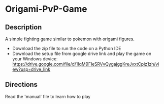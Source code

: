 # Origami-PvP-Game

  ## Description
  A simple fighting game similar to pokemon with origami figures.
  * Download the zip file to run the code on a Python IDE
  * Download the setup file from google drive link and play the game on your Windows device: https://drive.google.com/file/d/1IqM9FIeSRVvQygajggKreJvxtCpiz1zh/view?usp=drive_link
  
  ## Directions
  Read the 'manual' file to learn how to play

